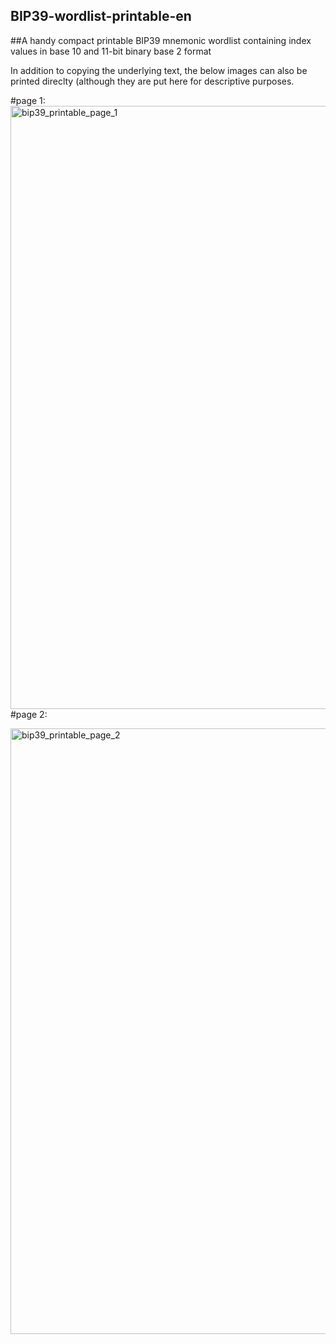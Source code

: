 ## BIP39-wordlist-printable-en
##A handy compact printable BIP39 mnemonic wordlist containing index values in base 10 and 11-bit binary base 2 format

In addition to copying the underlying text, the below images can also be printed direclty (although they are put here for descriptive purposes.

#page 1: 
<img width="965" alt="bip39_printable_page_1" src="https://user-images.githubusercontent.com/5213035/46573154-a8902b80-c999-11e8-8847-c8490ce89d18.png">
#page 2:

<img width="969" alt="bip39_printable_page_2" src="https://user-images.githubusercontent.com/5213035/46573155-aa59ef00-c999-11e8-8d81-bf598a243241.png">


